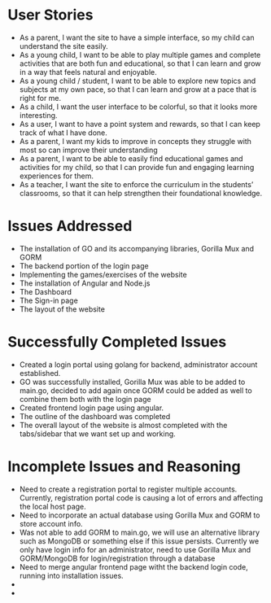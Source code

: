 # User Stories
- As a parent, I want the site to have a simple interface, so my child can understand the site easily.
- As a young child, I want to be able to play multiple games and complete activities that are both fun and educational, so that I can learn and grow in a way that feels natural and enjoyable.
- As a young child / student, I want to be able to explore new topics and subjects at my own pace, so that I can learn and grow at a pace that is right for me.
- As a child, I want the user interface to be colorful, so that it looks more interesting.
- As a user, I want to have a point system and rewards, so that I can keep track of what I have done.
- As a parent, I want my kids to improve in concepts they struggle with most so can improve their understanding
- As a parent, I want to be able to easily find educational games and activities for my child, so that I can provide fun and engaging learning experiences for them.
- As a teacher, I want the site to enforce the curriculum in the students’ classrooms, so that it can help strengthen their foundational knowledge.


# Issues Addressed
- The installation of GO and its accompanying libraries, Gorilla Mux and GORM
- The backend portion of the login page
- Implementing the games/exercises of the website
- The installation of Angular and Node.js
- The Dashboard
- The Sign-in page
- The layout of the website

# Successfully Completed Issues
- Created a login portal using golang for backend, administrator account established.
- GO was successfully installed, Gorilla Mux was able to be added to main.go, decided to add again once GORM could be added as well to combine them both with the login page
- Created frontend login page using angular.
- The outline of the dashboard was completed
- The overall layout of the website is almost completed with the tabs/sidebar that we want set up and working.

# Incomplete Issues and Reasoning
- Need to create a registration portal to register multiple accounts. Currently, registration portal code is causing a lot of errors and affecting the local host page.
- Need to incorporate an actual database using Gorilla Mux and GORM to store account info. 
- Was not able to add GORM to main.go, we will use an alternative library such as MongoDB or something else if this issue persists. Currently we only have login info for an administrator, need to use Gorilla Mux and GORM/MongoDB for login/registration through a database
- Need to merge angular frontend page witht the backend login code, running into installation issues.
-
-
